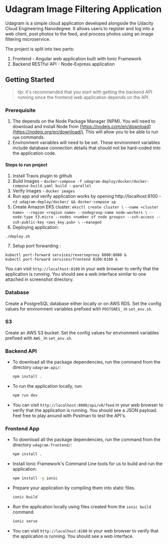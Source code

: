 # Udagram Image Filtering Application

Udagram is a simple cloud application developed alongside the Udacity Cloud Engineering Nanodegree. It allows users to register and log into a web client, post photos to the feed, and process photos using an image filtering microservice.

The project is split into two parts:
1. Frontend - Angular web application built with Ionic Framework
2. Backend RESTful API - Node-Express application

## Getting Started
> _tip_: it's recommended that you start with getting the backend API running since the frontend web application depends on the API.

### Prerequisite
1. The depends on the Node Package Manager (NPM). You will need to download and install Node from [https://nodejs.com/en/download](https://nodejs.org/en/download/). This will allow you to be able to run `npm` commands.
2. Environment variables will need to be set. These environment variables include database connection details that should not be hard-coded into the application code.
#### Steps to run project
1. Install Travis plugin to github
2. Build Images - 
```docker-compose -f udagram-deploy/docker/docker-compose-build.yaml build --parallel```
3. Verify Images - 
```docker images```
4. Run app and verify application works by opening http://localhost:8100 - 
```cd udagram-deploy/docker/ && docker-compose up```
5. Create Amazon EKS cluster:
  ```eksctl create cluster \```
  ```--name <cluster name> --region <region name> --nodegroup-name node-workers \```
  ```--node-type t3.micro --nodes <number of node groups> --ssh-access --ssh-public-key <aws_key.pub> \```
  ```--managed```
6. Deploying application: 
```
./deploy.sh
```
7. Setup port forwarding :
```
kubectl port-forward services/reverseproxy 8080:8080 &
kubectl port-forward services/frontend 8100:8100 &
```
You can visit `http://localhost:8100` in your web browser to verify that the application is running. You should see a web interface similar to one attached in screenshot directory.

### Database
Create a PostgreSQL database either locally or on AWS RDS. Set the config values for environment variables prefixed with `POSTGRES_` in `set_env.sh`.

### S3
Create an AWS S3 bucket. Set the config values for environment variables prefixed with `AWS_` in `set_env.sh`.

### Backend API
* To download all the package dependencies, run the command from the directory `udagram-api/`:
    ```bash
    npm install .
    ```
* To run the application locally, run:
    ```bash
    npm run dev
    ```
* You can visit `http://localhost:8080/api/v0/feed` in your web browser to verify that the application is running. You should see a JSON payload. Feel free to play around with Postman to test the API's.

### Frontend App
* To download all the package dependencies, run the command from the directory `udagram-frontend/`:
    ```bash
    npm install .
    ```
* Install Ionic Framework's Command Line tools for us to build and run the application:
    ```bash
    npm install -g ionic
    ```
* Prepare your application by compiling them into static files.
    ```bash
    ionic build
    ```
* Run the application locally using files created from the `ionic build` command.
    ```bash
    ionic serve
    ```
* You can visit `http://localhost:8100` in your web browser to verify that the application is running. You should see a web interface.
